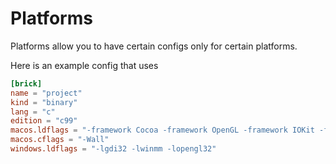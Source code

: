 # Platforms

Platforms allow you to have certain configs only for certain platforms.

Here is an example config that uses 

```toml
[brick]
name = "project"
kind = "binary"
lang = "c"
edition = "c99"
macos.ldflags = "-framework Cocoa -framework OpenGL -framework IOKit -framework CoreVideo"
macos.cflags = "-Wall"
windows.ldflags = "-lgdi32 -lwinmm -lopengl32"
```
